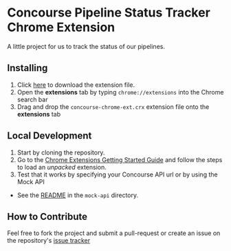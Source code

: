 # Concourse Pipeline Status Tracker Chrome Extension

A little project for us to track the status of our pipelines.

## Installing

1. Click [here](https://github.com/lackerman/concourse-chrome-ext/raw/master/bin/concourse-chrome-ext.crx) to download the extension file.
2. Open the **extensions** tab by typing `chrome://extensions` into the Chrome search bar
3. Drag and drop the `concourse-chrome-ext.crx` extension file onto the **extensions** tab

## Local Development

1. Start by cloning the repository.
2. Go to the [Chrome Extensions Getting Started Guide](https://developer.chrome.com/extensions/getstarted#unpacked) and follow the steps to load an *unpacked* extension.
3. Test that it works by specifying your Concourse API url or by using the Mock API
  - See the [README](mock-api/README.md) in the `mock-api` directory.

## How to Contribute

Feel free to fork the project and submit a pull-request or create an issue on the repository's [issue tracker](https://github.com/lackerman/concourse-chrome-ext/issues)

